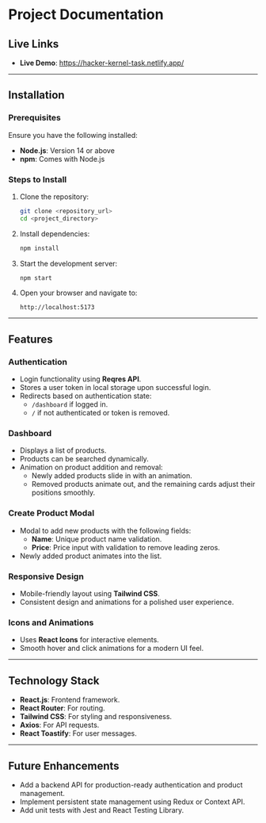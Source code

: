 # Project Documentation

## Live Links
- **Live Demo**: https://hacker-kernel-task.netlify.app/

---

## Installation

### Prerequisites
Ensure you have the following installed:
- **Node.js**: Version 14 or above
- **npm**: Comes with Node.js

### Steps to Install
1. Clone the repository:
   ```bash
   git clone <repository_url>
   cd <project_directory>
   ```
2. Install dependencies:
   ```bash
   npm install
   ```
3. Start the development server:
   ```bash
   npm start
   ```
4. Open your browser and navigate to:
   ```
   http://localhost:5173
   ```

---

## Features

### Authentication
- Login functionality using **Reqres API**.
- Stores a user token in local storage upon successful login.
- Redirects based on authentication state:
  - `/dashboard` if logged in.
  - `/` if not authenticated or token is removed.

### Dashboard
- Displays a list of products.
- Products can be searched dynamically.
- Animation on product addition and removal:
  - Newly added products slide in with an animation.
  - Removed products animate out, and the remaining cards adjust their positions smoothly.

### Create Product Modal
- Modal to add new products with the following fields:
  - **Name**: Unique product name validation.
  - **Price**: Price input with validation to remove leading zeros.
- Newly added product animates into the list.

### Responsive Design
- Mobile-friendly layout using **Tailwind CSS**.
- Consistent design and animations for a polished user experience.

### Icons and Animations
- Uses **React Icons** for interactive elements.
- Smooth hover and click animations for a modern UI feel.

---

## Technology Stack

- **React.js**: Frontend framework.
- **React Router**: For routing.
- **Tailwind CSS**: For styling and responsiveness.
- **Axios**: For API requests.
- **React Toastify**: For user messages.

---

## Future Enhancements

- Add a backend API for production-ready authentication and product management.
- Implement persistent state management using Redux or Context API.
- Add unit tests with Jest and React Testing Library.